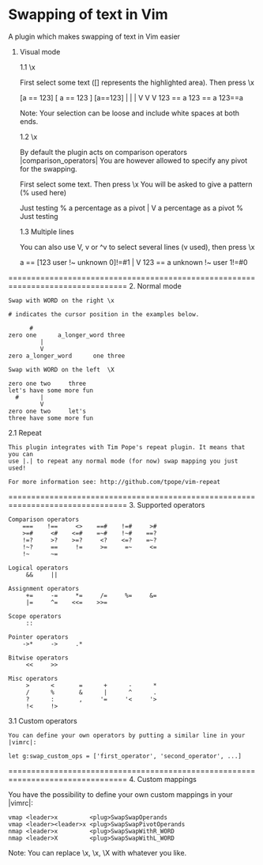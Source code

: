 Swapping of text in Vim
=======================

A plugin which makes swapping of text in Vim easier

1. Visual mode

    1.1 \x

    First select some text ([] represents the highlighted area). Then press \x

    [a ==   123] [  a == 123 ] [a==123]
          |            |           |
          V            V           V
     123 ==   a     123 == a    123==a

    Note: Your selection can be loose and include white spaces at both ends.

    1.2 \\x

    By default the plugin acts on comparison operators |comparison_operators|
    You are however allowed to specify any pivot for the swapping.

    First select some text. Then press \\x
    You will be asked to give a pattern (% used here)

    Just testing  %  a percentage as a pivot
                       |
                       V
    a percentage as a pivot  %  Just testing

    1.3 Multiple lines

    You can also use V, v or ^v to select several lines (v used), then press \x

    a == [123
    user !~ unknown
    0]!=#1
        |
        V
    123 == a
    unknown !~ user
    1!=#0

================================================================================
2. Normal mode

    Swap with WORD on the right \x

    # indicates the cursor position in the examples below.

          #
    zero one      a_longer_word three
             |
             V
    zero a_longer_word      one three

    Swap with WORD on the left  \X

    zero one two     three
    let's have some more fun
      #      |
             V
    zero one two     let's
    three have some more fun

2.1 Repeat

    This plugin integrates with Tim Pope's repeat plugin. It means that you can
    use |.| to repeat any normal mode (for now) swap mapping you just used!

    For more information see: http://github.com/tpope/vim-repeat

================================================================================
3. Supported operators

    Comparison operators
        ===    !==     <>    ==#    !=#     >#
        >=#     <#    <=#    =~#    !~#    ==?
        !=?     >?    >=?     <?    <=?    =~?
        !~?     ==     !=     >=     =~     <=
        !~      ~=

    Logical operators
         &&     ||

    Assignment operators
         +=     -=     *=     /=     %=     &=
         |=     ^=    <<=    >>=

    Scope operators
         ::

    Pointer operators
        ->*     ->     .*

    Bitwise operators
         <<     >>

    Misc operators
         >      <       =      +      -      *
         /      %       &      |      ^      .
         ?      :       ,     '=     '<     '>
         !<     !>

3.1 Custom operators

    You can define your own operators by putting a similar line in your |vimrc|:

    let g:swap_custom_ops = ['first_operator', 'second_operator', ...]

================================================================================
4. Custom mappings

You have the possibility to define your own custom mappings in your |vimrc|:

    vmap <leader>x         <plug>SwapSwapOperands
    vmap <leader><leader>x <plug>SwapSwapPivotOperands
    nmap <leader>x         <plug>SwapSwapWithR_WORD
    nmap <leader>X         <plug>SwapSwapWithL_WORD

Note: You can replace \x, \\x, \X with whatever you like.
